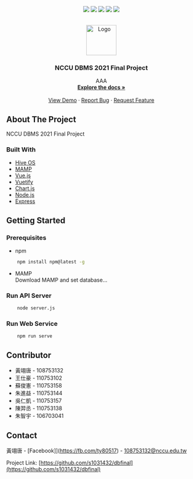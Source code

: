 <span id="top" style="text-align:center; margin:0 auto;">

[![](https://img.shields.io/github/issues/s1031432/dbfinal)](#)
[![](https://img.shields.io/github/forks/s1031432/dbfinal)](#)
[![](https://img.shields.io/github/stars/s1031432/dbfinal)](#)
[![](https://img.shields.io/github/license/s1031432/dbfinal)](#)
[![](https://img.shields.io/badge/Node.js-v12.16.2-brightgreen)](#)

</span>




<!-- PROJECT LOGO -->
<br />
<div align="center">
  <a href="https://github.com/s1031432/dbfinal">
    <img src="https://i.imgur.com/RZlMpOs.png" alt="Logo" width="80" height="80">
  </a>

  <h3 align="center">NCCU DBMS 2021 Final Project</h3>

  <p align="center">
    AAA
    <br />
    <a href="https://github.com/s1031432/dbfinal"><strong>Explore the docs »</strong></a>
    <br />
    <br />
    <a href="http://140.119.164.151:8080">View Demo</a>
    ·
    <a href="https://fb.com/ty80517">Report Bug</a>
    ·
    <a href="mailto:108753132@nccu.edu.tw">Request Feature</a>
  </p>
</div>

<!-- ABOUT THE PROJECT -->
## About The Project

NCCU DBMS 2021 Final Project



### Built With

* [Hive OS](https://hiveos.farm/)
* [MAMP](https://www.mamp.info/en/windows/)
* [Vue.js](https://vuejs.org/)
* [Vuetify](https://vuetifyjs.com/en/)
* [Chart.js](https://www.chartjs.org/)
* [Node.js](https://nodejs.org/en/)
* [Express](https://expressjs.com/zh-tw/)



<!-- GETTING STARTED -->
## Getting Started

### Prerequisites

* npm
```sh
    npm install npm@latest -g
```
* MAMP<br>
    Download MAMP and set database...

### Run API Server
```sh
    node server.js
```

### Run Web Service
```sh
    npm run serve
```

<!-- CONTRIBUTOR -->
## Contributor

* 黃翊唐 - 108753132
* 王仕豪 - 110753102
* 蘇俊憲 - 110753158
* 朱進益 - 110753144
* 吳仁凱 - 110753157
* 陳羿丞 - 110753138
* 朱智宇 - 106703041

<!-- CONTACT -->
## Contact

黃翊唐 - [Facebook]](https://fb.com/ty80517) - 108753132@nccu.edu.tw

Project Link: [https://github.com/s1031432/dbfinal](https://github.com/s1031432/dbfinal)
